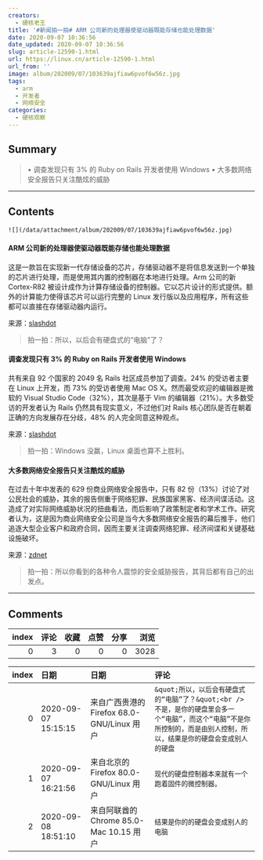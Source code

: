 ```yaml
---
creators:
  - 硬核老王
title: '#新闻拍一拍# ARM 公司新的处理器使驱动器既能存储也能处理数据'
date: 2020-09-07 10:36:56
date_updated: 2020-09-07 10:36:56
slug: article-12590-1.html
url: https://linux.cn/article-12590-1.html
url_from: ''
image: album/202009/07/103639ajfiaw6pvof6w56z.jpg
tags:
  - arm
  - 开发者
  - 网络安全
categories:
  - 硬核观察
---
```


## Summary

> • 调查发现只有 3% 的 Ruby on Rails 开发者使用 Windows • 大多数网络安全报告只关注酷炫的威胁

***

<!-- more -->

## Contents

`![](/data/attachment/album/202009/07/103639ajfiaw6pvof6w56z.jpg)`

#### ARM 公司新的处理器使驱动器既能存储也能处理数据

这是一款旨在实现新一代存储设备的芯片，存储驱动器不是将信息发送到一个单独的芯片进行处理，而是使用其内置的控制器在本地进行处理。Arm 公司的新 Cortex-R82 被设计成作为计算存储设备的控制器。它以芯片设计的形式提供。额外的计算能力使得该芯片可以运行完整的 Linux 发行版以及应用程序，所有这些都可以直接在存储驱动器内运行。

来源：[slashdot](https://hardware.slashdot.org/story/20/09/06/0110227/arms-new-linux-capable-cortex-r82-processor-will-enable-drives-that-both-store-and-process-data)

> 
> 拍一拍：所以，以后会有硬盘式的“电脑”了？
> 
> 
> 

#### 调查发现只有 3% 的 Ruby on Rails 开发者使用 Windows

共有来自 92 个国家的 2049 名 Rails 社区成员参加了调查。24% 的受访者主要在 Linux 上开发，而 73% 的受访者使用 Mac OS X。然而最受欢迎的编辑器是微软的 Visual Studio Code（32%），其次是基于 Vim 的编辑器（21%）。大多数受访的开发者认为 Rails 仍然具有现实意义，不过他们对 Rails 核心团队是否在朝着正确的方向发展存在分歧，48% 的人完全同意这种观点。

来源：[slashdot](https://developers.slashdot.org/story/20/09/06/0028214/survey-finds-only-3-of-ruby-on-rails-developers-use-windows)

> 
> 拍一拍：Windows 没赢，Linux 桌面也算不上胜利。
> 
> 
> 

#### 大多数网络安全报告只关注酷炫的威胁

在过去十年中发表的 629 份商业网络安全报告中，只有 82 份（13%）讨论了对公民社会的威胁，其余的报告侧重于网络犯罪、民族国家黑客、经济间谍活动。这造成了对实际网络威胁状况的扭曲看法，而后影响了政策制定者和学术工作。研究者认为，这是因为商业网络安全公司是当今大多数网络安全报告的幕后推手，他们追逐大型企业客户和政府合同，因而主要关注调查网络犯罪、经济间谍和关键基础设施破坏。

来源：[zdnet](https://www.zdnet.com/article/most-cyber-security-reports-only-focus-on-the-cool-threats/)

> 
> 拍一拍：所以你看到的各种令人震惊的安全威胁报告，其背后都有自己的出发点。
> 
> 
>

***

## Comments


|   index |   评论 |   收藏 |   点赞 |   分享 |   浏览 |
|--------:|-------:|-------:|-------:|-------:|-------:|
|       0 |      3 |      0 |      0 |      0 |   3028 |

|   index | 日期                | 日期                                       | 评论                                                                                                                                                                    |
|--------:|:--------------------|:-------------------------------------------|:------------------------------------------------------------------------------------------------------------------------------------------------------------------------|
|       0 | 2020-09-07 15:15:15 | 来自广西贵港的 Firefox 68.0-GNU/Linux 用户 | `&quot;所以，以后会有硬盘式的“电脑”了？&quot;<br /> 不是，是你的硬盘里会多一个“电脑”，而这个“电脑”不是你所控制的，而是由别人控制，所以，结果是你的硬盘会变成别人的硬盘` |
|       1 | 2020-09-07 16:21:56 | 来自北京的 Firefox 80.0-GNU/Linux 用户     | `现代的硬盘控制器本来就有一个跑着固件的微控制器。`                                                                                                                      |
|       2 | 2020-09-08 18:51:10 | 来自阿联酋的 Chrome 85.0-Mac 10.15 用户    | `结果是你的的硬盘会变成别人的电脑`                                                                                                                                      |

